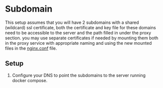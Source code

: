 # Subdomain

This setup assumes that you will have 2 subdomains with a shared (wildcard) ssl certificate, both the certificate and key file for these domains need to be accessible to the server and the path filled in under the proxy section. you may use separate certificates if needed by mounting them both in the proxy service with appropriate naming and using the new mounted files in the [nginx.conf](./nginx.conf) file.

## Setup

1. Configure your DNS to point the subdomains to the server running docker compose.
